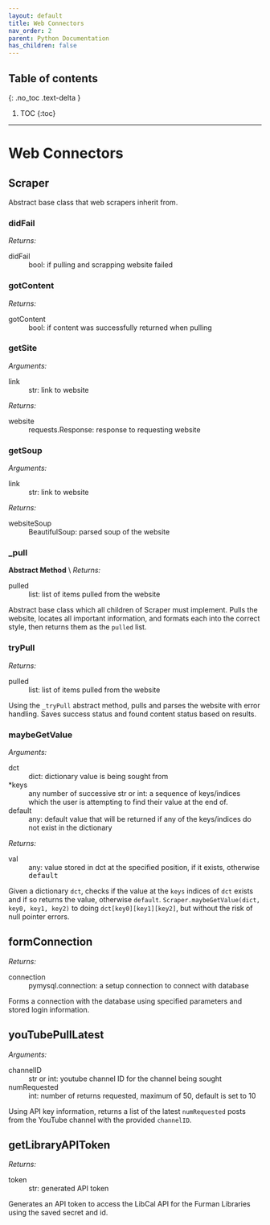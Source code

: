 ```yaml
---
layout: default
title: Web Connectors
nav_order: 2
parent: Python Documentation 
has_children: false
---
```

## Table of contents
{: .no_toc .text-delta }

1. TOC
{:toc}
---
# Web Connectors
## Scraper
Abstract base class that web scrapers inherit from.

### didFail
*Returns:*
<dl>
<dt>didFail</dt>
<dd>bool: if pulling and scrapping website failed</dd>
</dl>

### gotContent
*Returns:*
<dl>
<dt>gotContent</dt>
<dd>bool: if content was successfully returned when pulling</dd>
</dl>

### getSite
*Arguments:*
<dl>
<dt>link</dt>
<dd>str: link to website</dd>
</dl>

*Returns:*
<dl>
<dt>website</dt>
<dd>requests.Response: response to requesting website</dd>
</dl>

### getSoup
*Arguments:*
<dl>
<dt>link</dt>
<dd>str: link to website</dd>
</dl>

*Returns:*
<dl>
<dt>websiteSoup</dt>
<dd>BeautifulSoup: parsed soup of the website</dd>
</dl>

### _pull
**Abstract Method** \\
*Returns:*
<dl>
<dt>pulled</dt>
<dd>list: list of items pulled from the website</dd>
</dl>

Abstract base class which all children of Scraper must implement. Pulls the website, locates all important information, and formats each into the correct style, then returns them as the `pulled` list.

### tryPull
*Returns:*
<dl>
<dt>pulled</dt>
<dd>list: list of items pulled from the website</dd>
</dl>

Using the `_tryPull` abstract method, pulls and parses the website with error handling. Saves success status and found content status based on results.

### maybeGetValue
*Arguments:*
<dl>
<dt>dct</dt>
<dd>dict: dictionary value is being sought from</dd>
<dt>*keys</dt>
<dd>any number of successive str or int: a sequence of keys/indices which the user is attempting to find their value at the end of.</dd>
<dt>default</dt>
<dd>any: default value that will be returned if any of the keys/indices do not exist in the dictionary</dd>
</dl>

*Returns:*
<dl>
<dt>val</dt>
<dd>any: value stored in dct at the specified position, if it exists, otherwise <tt>default</tt></dd>
</dl>

Given a dictionary `dct`, checks if the value at the `keys` indices of `dct` exists and if so returns the value, otherwise `default`. `Scraper.maybeGetValue(dict, key0, key1, key2)` to doing `dct[key0][key1][key2]`, but without the risk of null pointer errors. 

## formConnection
*Returns:*
<dl>
<dt>connection</dt>
<dd>pymysql.connection: a setup connection to connect with database</dd>
</dl>

Forms a connection with the database using specified parameters and stored login information.

## youTubePullLatest
*Arguments:*
<dl>
<dt>channelID</dt>
<dd>str or int: youtube channel ID for the channel being sought</dd>
<dt>numRequested</dt>
<dd>int: number of returns requested, maximum of 50, default is set to 10</dd>
</dl>

Using API key information, returns a list of the latest `numRequested` posts from the YouTube channel with the provided `channelID`.


## getLibraryAPIToken
*Returns:*
<dl>
<dt>token</dt>
<dd>str: generated API token</dd>
</dl>


Generates an API token to access the LibCal API for the Furman Libraries using the saved secret and id.